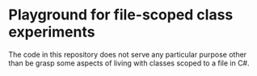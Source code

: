 # Playground for file-scoped class experiments

The code in this repository does not serve any particular purpose other than be grasp some aspects of living with classes scoped to a file in C#.
